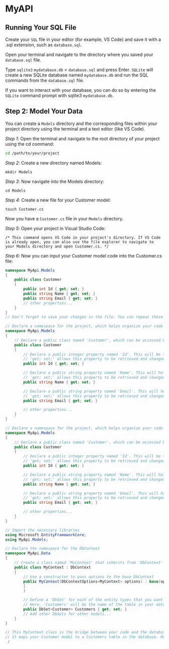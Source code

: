 # MyAPI

## Running Your SQL File

Create your `SQL` file in your editor (for example, VS Code) and save it with a .sql extension, such as `database.sql`.

Open your terminal and navigate to the directory where you saved your `database.sql` file.

Type `sqlite3` `mydatabase.db` < `database.sql` and press Enter. `SQLite` will create a new SQLite database named `mydatabase.db` and run the SQL commands from the `database.sql` file.

If you want to interact with your database, you can do so by entering the `SQLite` command prompt with sqlite3 `mydatabase.db`.

## Step 2: Model Your Data

You can create a `Models` directory and the corresponding files within your project directory using the terminal and a text editor (like VS Code).


*Step 1*: Open the terminal and navigate to the root directory of your project using the cd command:

```bash
cd /path/to/your/project
```

*Step 2*: Create a new directory named Models:

```arduino
mkdir Models
```

*Step 3*: Now navigate into the Models directory:

```
cd Models
```

*Step 4*: Create a new file for your Customer model:

```
touch Customer.cs
```

Now you have a `Customer.cs` file in your `Models` directory.

*Step 5*: Open your project in Visual Studio Code:

 ```
/* This command opens VS Code in your project's directory. If VS Code is already open, you can also use the file explorer to navigate to your Models directory and open Customer.cs. */
```
*Step 6*: Now you can input your Customer model code into the Customer.cs file:

```csharp
namespace MyApi.Models
{
    public class Customer
    {
        public int Id { get; set; }
        public string Name { get; set; }
        public string Email { get; set; }
        // other properties...
    }
}
// Don't forget to save your changes in the file. You can repeat these steps to create other model classes.
```




```cs
// Declare a namespace for the project, which helps organize your code and prevent naming conflicts
namespace MyApi.Models
{
    // Declare a public class named 'Customer', which can be accessed by other parts of your application
    public class Customer
    {
        // Declare a public integer property named 'Id'. This will be the unique identifier for each 'Customer' object.
        // 'get; set;' allows this property to be retrieved and changed by other parts of your application
        public int Id { get; set; }

        // Declare a public string property named 'Name'. This will hold the name for each 'Customer' object.
        // 'get; set;' allows this property to be retrieved and changed by other parts of your application
        public string Name { get; set; }

        // Declare a public string property named 'Email'. This will hold the email address for each 'Customer' object.
        // 'get; set;' allows this property to be retrieved and changed by other parts of your application
        public string Email { get; set; }

        // other properties...
    }
}
```

```cs
// Declare a namespace for the project, which helps organize your code and prevent naming conflicts
namespace MyApi.Models
{
    // Declare a public class named 'Customer', which can be accessed by other parts of your application
    public class Customer
    {
        // Declare a public integer property named 'Id'. This will be the unique identifier for each 'Customer' object.
        // 'get; set;' allows this property to be retrieved and changed by other parts of your application
        public int Id { get; set; }

        // Declare a public string property named 'Name'. This will hold the name for each 'Customer' object.
        // 'get; set;' allows this property to be retrieved and changed by other parts of your application
        public string Name { get; set; }

        // Declare a public string property named 'Email'. This will hold the email address for each 'Customer' object.
        // 'get; set;' allows this property to be retrieved and changed by other parts of your application
        public string Email { get; set; }

        // other properties...
    }
}
```

```cs
// Import the necessary libraries
using Microsoft.EntityFrameworkCore;
using MyApi.Models;

// Declare the namespace for the DbContext
namespace MyApi.Data
{
    // Create a class named 'MyContext' that inherits from 'DbContext'
    public class MyContext : DbContext
    {
        // Use a constructor to pass options to the base DbContext
        public MyContext(DbContextOptions<MyContext> options) : base(options)
        {
        }

        // Define a 'DbSet' for each of the entity types that you want to include in your model
        // Here, 'Customers' will be the name of the table in your database
        public DbSet<Customer> Customers { get; set; }
        // Add other DbSets for other models...
    }
}

// This MyContext class is the bridge between your code and the database.
// It maps your Customer model to a Customers table in the database. Remember to add other DbSet properties for your other models.
 /
```
